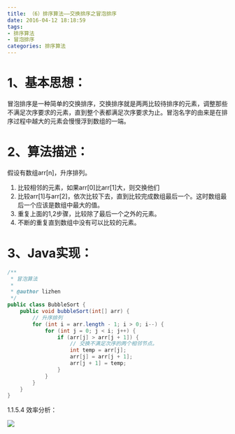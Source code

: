 ```yaml
---
title: （6）排序算法——交换排序之冒泡排序
date: 2016-04-12 18:18:59
tags: 
- 排序算法
- 冒泡排序
categories: 排序算法
---
```

# 1、基本思想： #

冒泡排序是一种简单的交换排序，交换排序就是两两比较待排序的元素，调整那些不满足次序要求的元素，直到整个表都满足次序要求为止。冒泡名字的由来是在排序过程中越大的元素会慢慢浮到数组的一端。
<!-- more -->
# 2、算法描述： #

假设有数组arr[n]，升序排列。
1. 比较相邻的元素，如果arr[0]比arr[1]大，则交换他们
2. 比较arr[1]与arr[2]，依次比较下去，直到比较完成数组最后一个。这时数组最后一个应该是数组中最大的值。
3. 重复上面的1,2步骤，比较除了最后一个之外的元素。
4. 不断的重复直到数组中没有可以比较的元素。

# 3、Java实现： #
```java
/**
 * 冒泡算法
 * 
 * @author lizhen
 */
public class BubbleSort {
	public void bubbleSort(int[] arr) {
		// 升序排列
		for (int i = arr.length - 1; i > 0; i--) {
			for (int j = 0; j < i; j++) {
				if (arr[j] > arr[j + 1]) {
					// 交换不满足次序的两个相邻节点。
					int temp = arr[j];
					arr[j] = arr[j + 1];
					arr[j + 1] = temp;
				}
			}
		}
	}
}
```
1.1.5.4	效率分析：

<img src="http://7xsp5x.com2.z0.glb.clouddn.com/paixusuanfa6-1.png" >